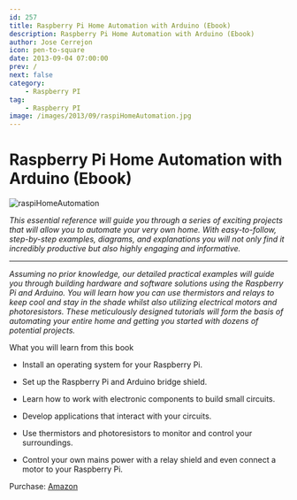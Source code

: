 ```yaml
---
id: 257
title: Raspberry Pi Home Automation with Arduino (Ebook)
description: Raspberry Pi Home Automation with Arduino (Ebook)
author: Jose Cerrejon
icon: pen-to-square
date: 2013-09-04 07:00:00
prev: /
next: false
category:
    - Raspberry PI
tag:
    - Raspberry PI
image: /images/2013/09/raspiHomeAutomation.jpg
---
```


# Raspberry Pi Home Automation with Arduino (Ebook)

![raspiHomeAutomation](/images/2013/09/raspiHomeAutomation.jpg)

_This essential reference will guide you through a series of exciting projects that will allow you to automate your very own home. With easy-to-follow, step-by-step examples, diagrams, and explanations you will not only find it incredibly productive but also highly engaging and informative._

---

_Assuming no prior knowledge, our detailed practical examples will guide you through building hardware and software solutions using the Raspberry Pi and Arduino. You will learn how you can use thermistors and relays to keep cool and stay in the shade whilst also utilizing electrical motors and photoresistors. These meticulously designed tutorials will form the basis of automating your entire home and getting you started with dozens of potential projects._

What you will learn from this book

-   Install an operating system for your Raspberry Pi.

-   Set up the Raspberry Pi and Arduino bridge shield.

-   Learn how to work with electronic components to build small circuits.

-   Develop applications that interact with your circuits.

-   Use thermistors and photoresistors to monitor and control your surroundings.

-   Control your own mains power with a relay shield and even connect a motor to your Raspberry Pi.

Purchase: [Amazon](https://www.amazon.es/Raspberry-Home-Automation-With-Arduino/dp/1849695865)
